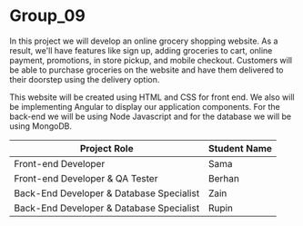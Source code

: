 # Group_09

In this project we will develop an online grocery shopping website. As a result, we'll have features like sign up, adding groceries to cart, online payment, promotions, in store pickup, and mobile checkout. Customers will be able to purchase groceries on the website and have them delivered to their doorstep using the delivery option. 

This website will be created using HTML and CSS for front end. We also will be implementing Angular to display our application components. For the back-end we will be using Node Javascript and for the database we will be using MongoDB.

| Project Role                             | Student Name |
| ---------------------------------------- | ------------ |
| Front-end Developer                      | Sama         |
| Front-end Developer & QA Tester          | Berhan       |
| Back-End Developer & Database Specialist | Zain         |
| Back-End Developer & Database Specialist | Rupin        |
